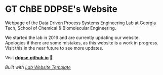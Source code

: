 
# GT ChBE DDPSE's Website

Webpage of the Data Driven Process Systems Engineering Lab at Georgia Tech, School of Chemical & Biomolecular Engineering. 

We started the lab in 2016 and are currently updating our website. Apologies if there are some mistakes, as this website is a work in progress. Visit this in the near future to see more updates.

Visit **[ddpse.github.io](https://ddpse.github.io)** 🚀

_Built with [Lab Website Template](https://greene-lab.gitbook.io/lab-website-template-docs)_


